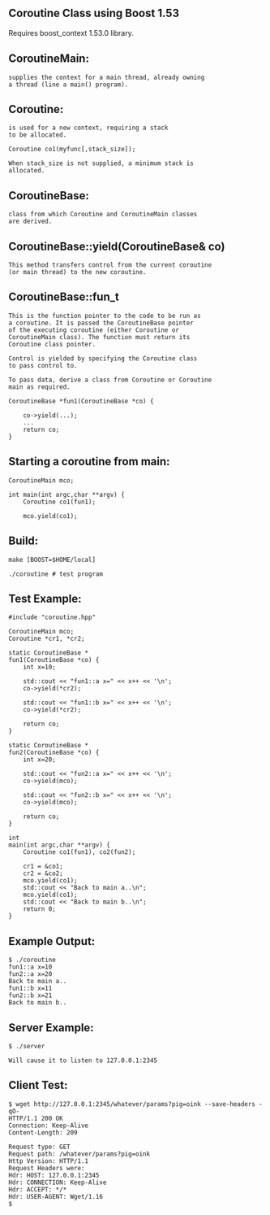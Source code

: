 Coroutine Class using Boost 1.53
--------------------------------

Requires boost_context 1.53.0 library.

CoroutineMain:
--------------
    supplies the context for a main thread, already owning
    a thread (line a main() program).

Coroutine:
----------
    is used for a new context, requiring a stack
    to be allocated.

    Coroutine co1(myfunc[,stack_size]);

    When stack_size is not supplied, a minimum stack is
    allocated.

CoroutineBase:
--------------

    class from which Coroutine and CoroutineMain classes
    are derived.
        
CoroutineBase::yield(CoroutineBase& co)
---------------------------------------

    This method transfers control from the current coroutine
    (or main thread) to the new coroutine.

CoroutineBase::fun_t
--------------------

    This is the function pointer to the code to be run as
    a coroutine. It is passed the CoroutineBase pointer 
    of the executing coroutine (either Coroutine or 
    CoroutineMain class). The function must return its
    Coroutine class pointer. 

    Control is yielded by specifying the Coroutine class
    to pass control to.

    To pass data, derive a class from Coroutine or Coroutine
    main as required.

    CoroutineBase *fun1(CoroutineBase *co) {

        co->yield(...);
        ...
        return co;
    }

Starting a coroutine from main:
-------------------------------

    CoroutineMain mco;
        
    int main(int argc,char **argv) {
        Coroutine co1(fun1);

        mco.yield(co1);
        
Build:
------

    make [BOOST=$HOME/local]

    ./coroutine # test program

Test Example:
-------------

    #include "coroutine.hpp"
    
    CoroutineMain mco;
    Coroutine *cr1, *cr2;
    
    static CoroutineBase *
    fun1(CoroutineBase *co) {
    	int x=10;
    
    	std::cout << "fun1::a x=" << x++ << '\n';
    	co->yield(*cr2);
    
    	std::cout << "fun1::b x=" << x++ << '\n';
    	co->yield(*cr2);
    
    	return co;
    }
    
    static CoroutineBase *
    fun2(CoroutineBase *co) {
    	int x=20;
    
    	std::cout << "fun2::a x=" << x++ << '\n';
    	co->yield(mco);
    
    	std::cout << "fun2::b x=" << x++ << '\n';
    	co->yield(mco);
    
    	return co;
    }
    
    int
    main(int argc,char **argv) {
    	Coroutine co1(fun1), co2(fun2);
    
    	cr1 = &co1;
    	cr2 = &co2;
    	mco.yield(co1);
    	std::cout << "Back to main a..\n";
    	mco.yield(co1);
    	std::cout << "Back to main b..\n";
    	return 0;
    }
    
Example Output:
---------------
    
    $ ./coroutine 
    fun1::a x=10
    fun2::a x=20
    Back to main a..
    fun1::b x=11
    fun2::b x=21
    Back to main b..

Server Example:
---------------

    $ ./server 

    Will cause it to listen to 127.0.0.1:2345

Client Test:
------------

    $ wget http://127.0.0.1:2345/whatever/params?pig=oink --save-headers -qO-
    HTTP/1.1 200 OK 
    Connection: Keep-Alive
    Content-Length: 209

    Request type: GET
    Request path: /whatever/params?pig=oink
    Http Version: HTTP/1.1
    Request Headers were:
    Hdr: HOST: 127.0.0.1:2345
    Hdr: CONNECTION: Keep-Alive
    Hdr: ACCEPT: */*
    Hdr: USER-AGENT: Wget/1.16
    $ 

